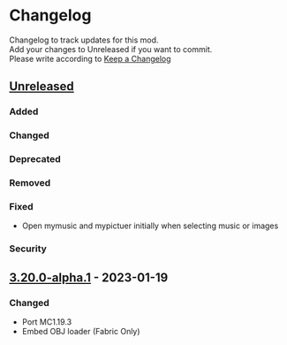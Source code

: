 # Changelog

Changelog to track updates for this mod.  
Add your changes to Unreleased if you want to commit.  
Please write according to [Keep a Changelog](https://keepachangelog.com/en/1.0.0/)

## [Unreleased]

### Added

### Changed

### Deprecated

### Removed

### Fixed

- Open mymusic and mypictuer initially when selecting music or images

### Security

## [3.20.0-alpha.1] - 2023-01-19

### Changed

- Port MC1.19.3
- Embed OBJ loader (Fabric Only)

[Unreleased]: https://github.com/TeamFelnull/IamMusicPlayer/compare/v3.20.0-alpha.1...HEAD

[3.20.0-alpha.1]: https://github.com/TeamFelnull/IamMusicPlayer/commits/v3.20.0-alpha.1
